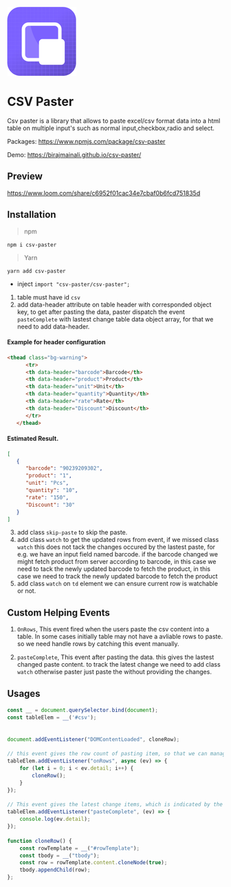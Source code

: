 ![Csv Paster Icon](CsvPasterIcon.png)
# CSV Paster

Csv paster is a library that allows to paste excel/csv format data into a html table on multiple input's such as normal
input,checkbox,radio and select.

Packages: https://www.npmjs.com/package/csv-paster

Demo: https://birajmainali.github.io/csv-paster/

## Preview
https://www.loom.com/share/c6952f01cac34e7cbaf0b6fcd751835d

## Installation

> npm
   ```npm
   npm i csv-paster
   ```
> Yarn
   ```yarn
   yarn add csv-paster
   ```

- inject `import "csv-paster/csv-paster";`

1. table must have id `csv`
2. add data-header attribute on table header with corresponded object key, to get after pasting the data, paster dispatch the
   event `pasteComplete` with lastest change table data object array, for that we need to add data-header.

#### Example for header  configuration
````html
<thead class="bg-warning">
      <tr>
      <th data-header="barcode">Barcode</th>
      <th data-header="product">Product</th>
      <th data-header="unit">Unit</th>
      <th data-header="quantity">Quantity</th>
      <th data-header="rate">Rate</th>
      <th data-header="Discount">Discount</th>
      </tr>
   </thead>
````

#### Estimated Result.
```json
[
   {
      "barcode": "90239209302",
      "product": "1",
      "unit": "Pcs",
      "quantity": "10",
      "rate": "150",
      "Discount": "30"
   }
]
```

3. add class `skip-paste` to skip the paste.
4. add class `watch` to get the updated rows from event, if we missed class `watch` this does not tack the changes occured by the lastest paste, for
   e.g. we have an input field named barcode. if the barcode changed we might fetch product from server according to barcode, in this case we need to tack the newly updated barcode to fetch the product, in this case we need to track the newly updated barcode to fetch the product
5. add class `watch` on `td` element we can ensure current row is watchable or not.


## Custom Helping Events
1. `OnRows`, This event fired when the users paste the csv content into a table. In some cases initially table may not have a avliable rows to paste. so we need handle rows by catching this event manually.

2. `pasteComplete`, This event after pasting the data. this gives the lastest changed paste content. to track the latest change we need to add class `watch` otherwise paster just paste the without providing the changes.



## Usages

```js
const __ = document.querySelector.bind(document);
const tableElem = __('#csv');


document.addEventListener("DOMContentLoaded", cloneRow);

// this event gives the row count of pasting item, so that we can manage the unavailable rows like below.
tableElem.addEventListener("onRows", async (ev) => {
    for (let i = 0; i < ev.detail; i++) {
        cloneRow();
    }
});

// This event gives the latest change items, which is indicated by the watch
tableElem.addEventListener("pasteComplete", (ev) => {
    console.log(ev.detail);
});

function cloneRow() {
    const rowTemplate = __("#rowTemplate");
    const tbody = __("tbody");
    const row = rowTemplate.content.cloneNode(true);
    tbody.appendChild(row);
};
